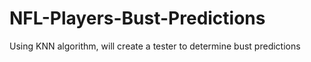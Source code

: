 # NFL-Players-Bust-Predictions
Using KNN algorithm, will create a tester to determine bust predictions 

